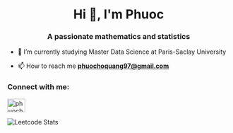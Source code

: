<h1 align="center">Hi 👋, I'm Phuoc</h1>
<h3 align="center">A passionate mathematics and statistics</h3>

- 🌱 I’m currently studying Master Data Science at Paris-Saclay University

- 📫 How to reach me **phuochoquang97@gmail.com**

<h3 align="left">Connect with me:</h3>
<p align="left">
<a href="https://linkedin.com/in/phuochoquang97" target="blank"><img align="center" src="https://raw.githubusercontent.com/rahuldkjain/github-profile-readme-generator/master/src/images/icons/Social/linked-in-alt.svg" alt="phuochoquang97" height="30" width="40" /></a>

![Leetcode Stats](https://leetcard.jacoblin.cool/tokbokki97)
